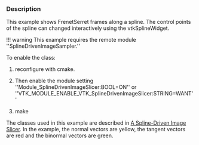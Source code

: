 ### Description

This example shows FrenetSerret frames along a spline. The control points of the spline can changed interactively using the vtkSplineWidget.

!!! warning
    This example requires the remote module ''SplineDrivenImageSampler.''

To enable the class:

1. reconfigure with cmake.

2. Then enable the module setting ''Module_SplineDrivenImageSlicer:BOOL=ON'' or ''VTK_MODULE_ENABLE_VTK_SplineDrivenImageSlicer:STRING=WANT''

3. make

The classes used in this example are described in [A Spline-Driven Image Slicer](http://www.vtkjournal.org/browse/publication/838). In the example, the normal vectors are yellow, the tangent vectors are red and the binormal vectors are green.
